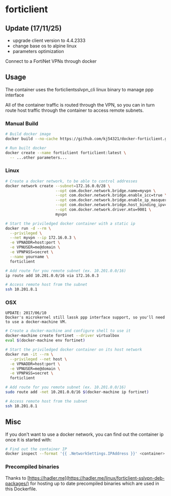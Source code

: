 # forticlient

## Update (17/11/25)
- upgrade client version to 4.4.2333
- change base os to alpine linux
- parameters optimization

Connect to a FortiNet VPNs through docker


## Usage

The container uses the forticlientsslvpn_cli linux binary to manage ppp interface

All of the container traffic is routed through the VPN, so you can in turn route host traffic through the container to access remote subnets.

### Manual Build

```bash
# Build docker image
docker build --no-cache https://github.com/kj54321/docker-forticlient.git -t forticlient

# Run built docker
docker create --name forticlient forticlient:latest \
  -- ...other parameters...
```

### Linux

```bash
# Create a docker network, to be able to control addresses
docker network create --subnet=172.16.0.0/28 \
                      --opt com.docker.network.bridge.name=myvpn \
                      --opt com.docker.network.bridge.enable_icc=true \
                      --opt com.docker.network.bridge.enable_ip_masquerade=true \
                      --opt com.docker.network.bridge.host_binding_ipv4=0.0.0.0 \
                      --opt com.docker.network.driver.mtu=9001 \
                      myvpn

# Start the priviledged docker container with a static ip
docker run -d --rm \
  --privileged \
  --net myvpn --ip 172.16.0.3 \
  -e VPNADDR=host:port \
  -e VPNUSER=me@domain \
  -e VPNPASS=secret \
  --name yourname \
  forticlient

# Add route for you remote subnet (ex. 10.201.0.0/16)
ip route add 10.201.0.0/16 via 172.16.0.3

# Access remote host from the subnet
ssh 10.201.8.1
```

### OSX

```
UPDATE: 2017/06/10
Docker's microkernel still lassk ppp interface support, so you'll need to use a docker-machine VM.
```

```bash
# Create a docker-machine and configure shell to use it
docker-machine create fortinet --driver virtualbox
eval $(docker-machine env fortinet)

# Start the priviledged docker container on its host network
docker run -it --rm \
  --privileged --net host \
  -e VPNADDR=host:port \
  -e VPNUSER=me@domain \
  -e VPNPASS=secret \
  forticlient

# Add route for you remote subnet (ex. 10.201.0.0/16)
sudo route add -net 10.201.0.0/16 $(docker-machine ip fortinet)

# Access remote host from the subnet
ssh 10.201.8.1
```

## Misc

If you don't want to use a docker network, you can find out the container ip once it is started with:
```bash
# Find out the container IP
docker inspect --format '{{ .NetworkSettings.IPAddress }}' <container>

```

### Precompiled binaries

Thanks to [https://hadler.me](https://hadler.me/linux/forticlient-sslvpn-deb-packages/) for hosting up to date precompiled binaries which are used in this Dockerfile.
